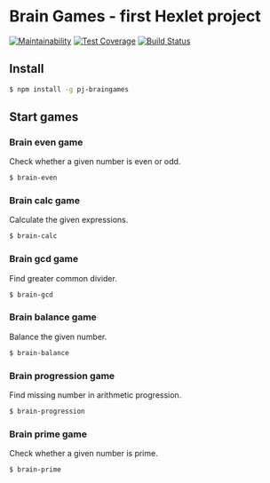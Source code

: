 # Brain Games - first Hexlet project

[![Maintainability](https://api.codeclimate.com/v1/badges/74f3f10d42c31b898437/maintainability)](https://codeclimate.com/github/expcoder/project-lvl1-s280/maintainability)
[![Test Coverage](https://api.codeclimate.com/v1/badges/74f3f10d42c31b898437/test_coverage)](https://codeclimate.com/github/expcoder/project-lvl1-s280/test_coverage)
[![Build Status](https://travis-ci.org/xpcrtv/brain-games.svg?branch=master)](https://travis-ci.org/xpcrtv/brain-games)

## Install

```sh
$ npm install -g pj-braingames
```

## Start games
### Brain even game
Check whether a given number is even or odd.
```sh
$ brain-even
```
### Brain calc game
Calculate the given expressions.
```sh
$ brain-calc
```
### Brain gcd game
Find greater common divider.
```sh
$ brain-gcd
```
### Brain balance game
Balance the given number.
```sh
$ brain-balance
```
### Brain progression game
Find missing number in arithmetic progression.
```sh
$ brain-progression
```
### Brain prime game
Check whether a given number is prime.
```sh
$ brain-prime
```
